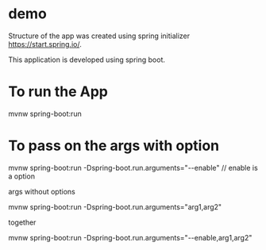 # demo
Structure of the app was created using spring initializer https://start.spring.io/.

This application is developed using spring boot.


# To run the App 

mvnw spring-boot:run

# To pass on the args with option

mvnw spring-boot:run -Dspring-boot.run.arguments="--enable" // enable is a option

args without options

mvnw spring-boot:run -Dspring-boot.run.arguments="arg1,arg2"

together

mvnw spring-boot:run -Dspring-boot.run.arguments="--enable,arg1,arg2"
